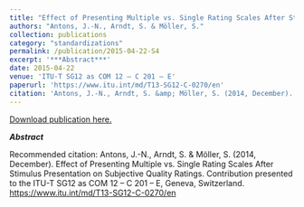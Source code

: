 ```yaml
---
title: "Effect of Presenting Multiple vs. Single Rating Scales After Stimulus Presentation on Subjective Quality Ratings"
authors: "Antons, J.-N., Arndt, S. & Möller, S."
collection: publications
category: "standardizations"
permalink: /publication/2015-04-22-S4
excerpt: '***Abstract***'
date: 2015-04-22
venue: 'ITU-T SG12 as COM 12 – C 201 – E'
paperurl: 'https://www.itu.int/md/T13-SG12-C-0270/en'
citation: 'Antons, J.-N., Arndt, S. &amp; Möller, S. (2014, December). Effect of Presenting Multiple vs. Single Rating Scales After Stimulus Presentation on Subjective Quality Ratings. Contribution presented to the ITU-T SG12 as COM 12 – C 201 – E, Geneva, Switzerland. https://www.itu.int/md/T13-SG12-C-0270/en'
---
```


<a href='https://www.itu.int/md/T13-SG12-C-0270/en'>Download publication here.</a>

***Abstract***

Recommended citation: Antons, J.-N., Arndt, S. & Möller, S. (2014, December). Effect of Presenting Multiple vs. Single Rating Scales After Stimulus Presentation on Subjective Quality Ratings. Contribution presented to the ITU-T SG12 as COM 12 – C 201 – E, Geneva, Switzerland. https://www.itu.int/md/T13-SG12-C-0270/en